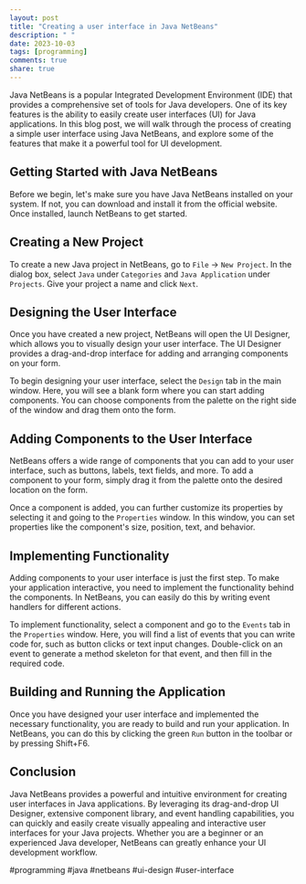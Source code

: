 ```yaml
---
layout: post
title: "Creating a user interface in Java NetBeans"
description: " "
date: 2023-10-03
tags: [programming]
comments: true
share: true
---
```


Java NetBeans is a popular Integrated Development Environment (IDE) that provides a comprehensive set of tools for Java developers. One of its key features is the ability to easily create user interfaces (UI) for Java applications. In this blog post, we will walk through the process of creating a simple user interface using Java NetBeans, and explore some of the features that make it a powerful tool for UI development.

## Getting Started with Java NetBeans
Before we begin, let's make sure you have Java NetBeans installed on your system. If not, you can download and install it from the official website. Once installed, launch NetBeans to get started.

## Creating a New Project
To create a new Java project in NetBeans, go to `File` -> `New Project`. In the dialog box, select `Java` under `Categories` and `Java Application` under `Projects`. Give your project a name and click `Next`.

## Designing the User Interface
Once you have created a new project, NetBeans will open the UI Designer, which allows you to visually design your user interface. The UI Designer provides a drag-and-drop interface for adding and arranging components on your form.

To begin designing your user interface, select the `Design` tab in the main window. Here, you will see a blank form where you can start adding components. You can choose components from the palette on the right side of the window and drag them onto the form.

## Adding Components to the User Interface
NetBeans offers a wide range of components that you can add to your user interface, such as buttons, labels, text fields, and more. To add a component to your form, simply drag it from the palette onto the desired location on the form.

Once a component is added, you can further customize its properties by selecting it and going to the `Properties` window. In this window, you can set properties like the component's size, position, text, and behavior.

## Implementing Functionality
Adding components to your user interface is just the first step. To make your application interactive, you need to implement the functionality behind the components. In NetBeans, you can easily do this by writing event handlers for different actions.

To implement functionality, select a component and go to the `Events` tab in the `Properties` window. Here, you will find a list of events that you can write code for, such as button clicks or text input changes. Double-click on an event to generate a method skeleton for that event, and then fill in the required code.

## Building and Running the Application
Once you have designed your user interface and implemented the necessary functionality, you are ready to build and run your application. In NetBeans, you can do this by clicking the green `Run` button in the toolbar or by pressing Shift+F6.

## Conclusion
Java NetBeans provides a powerful and intuitive environment for creating user interfaces in Java applications. By leveraging its drag-and-drop UI Designer, extensive component library, and event handling capabilities, you can quickly and easily create visually appealing and interactive user interfaces for your Java projects. Whether you are a beginner or an experienced Java developer, NetBeans can greatly enhance your UI development workflow.

#programming #java #netbeans #ui-design #user-interface